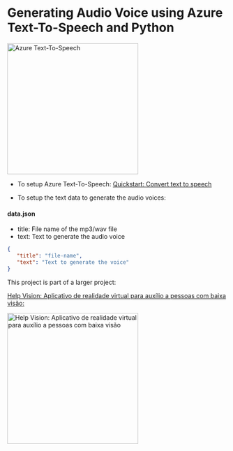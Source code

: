 # Generating Audio Voice using Azure Text-To-Speech and Python

<img src="https://user-images.githubusercontent.com/57163905/183555602-058e88f1-25ab-4943-b0c8-e5cabf8894fa.png" title="Azure Text-To-Speech" width="300"/>

- To setup Azure Text-To-Speech:
[Quickstart: Convert text to speech](https://docs.microsoft.com/en-us/azure/cognitive-services/speech-service/get-started-text-to-speech?tabs=terminal&pivots=programming-language-python)

- To setup the text data to generate the audio voices:

#### data.json 
- title: File name of the mp3/wav file
- text: Text to generate the audio voice

```json
{
   "title": "file-name", 
   "text": "Text to generate the voice"
}
```

This project is part of a larger project: 

[Help Vision: Aplicativo de realidade virtual para auxílio a pessoas com baixa visão:](https://www.pedropauletti.com.br/help-vision)

<img src="https://user-images.githubusercontent.com/57163905/183553278-41e6e5a8-9d1d-43d7-b41e-e2ca7f8a2ff3.png" href="https://www.pedropauletti.com.br/help-vision" title="Help Vision: Aplicativo de realidade virtual para auxílio a pessoas com baixa visão" width="300"/>

